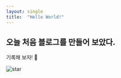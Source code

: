 ```yaml
---
layout: single
title:  "Hello World!"
---
```


## 오늘 처음 블로그를 만들어 보았다.

기록해 보자! 🚀



![star]({{site.url}}/images/2023-12-02-first/star.jpeg)
